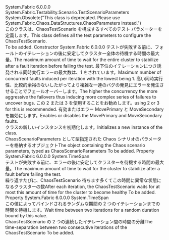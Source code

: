<Type Name="ChaosTestScenarioParameters" FullName="System.Fabric.Testability.Scenario.ChaosTestScenarioParameters">
  <TypeSignature Language="C#" Value="public class ChaosTestScenarioParameters : System.Fabric.Testability.Scenario.TestScenarioParameters" />
  <TypeSignature Language="ILAsm" Value=".class public auto ansi serializable beforefieldinit ChaosTestScenarioParameters extends System.Fabric.Testability.Scenario.TestScenarioParameters" />
  <TypeSignature Language="DocId" Value="T:System.Fabric.Testability.Scenario.ChaosTestScenarioParameters" />
  <TypeSignature Language="VB.NET" Value="Public Class ChaosTestScenarioParameters&#xA;Inherits TestScenarioParameters" />
  <TypeSignature Language="F#" Value="type ChaosTestScenarioParameters = class&#xA;    inherit TestScenarioParameters" />
  <AssemblyInfo>
    <AssemblyName>System.Fabric</AssemblyName>
    <AssemblyVersion>6.0.0.0</AssemblyVersion>
  </AssemblyInfo>
  <Base>
    <BaseTypeName>System.Fabric.Testability.Scenario.TestScenarioParameters</BaseTypeName>
  </Base>
  <Interfaces />
  <Attributes>
    <Attribute>
      <AttributeName>System.Obsolete("This class is deprecated. Please use System.Fabric.Chaos.DataStructures.ChaosParameters instead.")</AttributeName>
    </Attribute>
  </Attributes>
  <Docs>
    <summary>
            <span data-ttu-id="f8f3e-101">このクラスは、ChaosTestScenario を構成するすべてのテスト パラメーターを定義します。</span><span class="sxs-lookup"><span data-stu-id="f8f3e-101">This class defines all the test parameters to configure the ChaosTestScenario.</span></span>
            </summary>
    <remarks>To be added.</remarks>
  </Docs>
  <Members>
    <Member MemberName=".ctor">
      <MemberSignature Language="C#" Value="public ChaosTestScenarioParameters (TimeSpan maxClusterStabilizationTimeout, long maxConcurrentFaults, bool enableMoveReplicaFaults, TimeSpan timeToRun);" />
      <MemberSignature Language="ILAsm" Value=".method public hidebysig specialname rtspecialname instance void .ctor(valuetype System.TimeSpan maxClusterStabilizationTimeout, int64 maxConcurrentFaults, bool enableMoveReplicaFaults, valuetype System.TimeSpan timeToRun) cil managed" />
      <MemberSignature Language="DocId" Value="M:System.Fabric.Testability.Scenario.ChaosTestScenarioParameters.#ctor(System.TimeSpan,System.Int64,System.Boolean,System.TimeSpan)" />
      <MemberSignature Language="VB.NET" Value="Public Sub New (maxClusterStabilizationTimeout As TimeSpan, maxConcurrentFaults As Long, enableMoveReplicaFaults As Boolean, timeToRun As TimeSpan)" />
      <MemberSignature Language="F#" Value="new System.Fabric.Testability.Scenario.ChaosTestScenarioParameters : TimeSpan * int64 * bool * TimeSpan -&gt; System.Fabric.Testability.Scenario.ChaosTestScenarioParameters" Usage="new System.Fabric.Testability.Scenario.ChaosTestScenarioParameters (maxClusterStabilizationTimeout, maxConcurrentFaults, enableMoveReplicaFaults, timeToRun)" />
      <MemberType>Constructor</MemberType>
      <AssemblyInfo>
        <AssemblyName>System.Fabric</AssemblyName>
        <AssemblyVersion>6.0.0.0</AssemblyVersion>
      </AssemblyInfo>
      <Parameters>
        <Parameter Name="maxClusterStabilizationTimeout" Type="System.TimeSpan" />
        <Parameter Name="maxConcurrentFaults" Type="System.Int64" />
        <Parameter Name="enableMoveReplicaFaults" Type="System.Boolean" />
        <Parameter Name="timeToRun" Type="System.TimeSpan" />
      </Parameters>
      <Docs>
        <param name="maxClusterStabilizationTimeout"><span data-ttu-id="f8f3e-102">テストが失敗する前に、フォールトのイテレーションの後に安定してクラスター全体の待機する時間の最大量。</span><span class="sxs-lookup"><span data-stu-id="f8f3e-102">The maximum amount of time to wait for the entire cluster to stabilize after a fault iteration before failing the test.</span></span></param>
        <param name="maxConcurrentFaults"><span data-ttu-id="f8f3e-103">最下位のイテレーションにつき誘発される同時実行エラーの最大数は、1 をされています。</span><span class="sxs-lookup"><span data-stu-id="f8f3e-103">Maximum number of concurrent faults induced per iteration with the lowest being 1.</span></span> <span data-ttu-id="f8f3e-104">高い同時実行性、比較的余裕のないしたがってより複雑な一連のバグの発見にエラーを発生させることでフェールオーバーします。</span><span class="sxs-lookup"><span data-stu-id="f8f3e-104">The higher the concurrency the more aggressive the failovers thus inducing more complex series of failures to uncover bugs.</span></span> <span data-ttu-id="f8f3e-105">この 2 または 3 を使用することをお勧めします。</span><span class="sxs-lookup"><span data-stu-id="f8f3e-105">using 2 or 3 for this is recommended.</span></span></param>
        <param name="enableMoveReplicaFaults"><span data-ttu-id="f8f3e-106">有効またはエラー MovePrimary と MoveSecondary を無効にします。</span><span class="sxs-lookup"><span data-stu-id="f8f3e-106">Enables or disables the MovePrimary and MoveSecondary faults.</span></span></param>
        <param name="timeToRun"></param>
        <summary>
          <para><span data-ttu-id="f8f3e-107"><see cref="T:System.Fabric.Testability.Scenario.ChaosTestScenarioParameters" /> クラスの新しいインスタンスを初期化します。</span><span class="sxs-lookup"><span data-stu-id="f8f3e-107">Initializes a new instance of the <see cref="T:System.Fabric.Testability.Scenario.ChaosTestScenarioParameters" /> class.</span></span></para>
        </summary>
        <returns><span data-ttu-id="f8f3e-108">ChaosScenarioParameters として型指定された Chaos シナリオのパラメーターを格納するオブジェクト</span><span class="sxs-lookup"><span data-stu-id="f8f3e-108">The object containing the Chaos scenario parameters, typed as ChaosScenarioParameters</span></span></returns>
        <remarks>To be added.</remarks>
      </Docs>
    </Member>
    <Member MemberName="MaxClusterStabilizationTimeout">
      <MemberSignature Language="C#" Value="public TimeSpan MaxClusterStabilizationTimeout { get; set; }" />
      <MemberSignature Language="ILAsm" Value=".property instance valuetype System.TimeSpan MaxClusterStabilizationTimeout" />
      <MemberSignature Language="DocId" Value="P:System.Fabric.Testability.Scenario.ChaosTestScenarioParameters.MaxClusterStabilizationTimeout" />
      <MemberSignature Language="VB.NET" Value="Public Property MaxClusterStabilizationTimeout As TimeSpan" />
      <MemberSignature Language="F#" Value="member this.MaxClusterStabilizationTimeout : TimeSpan with get, set" Usage="System.Fabric.Testability.Scenario.ChaosTestScenarioParameters.MaxClusterStabilizationTimeout" />
      <MemberType>Property</MemberType>
      <AssemblyInfo>
        <AssemblyName>System.Fabric</AssemblyName>
        <AssemblyVersion>6.0.0.0</AssemblyVersion>
      </AssemblyInfo>
      <ReturnValue>
        <ReturnType>System.TimeSpan</ReturnType>
      </ReturnValue>
      <Docs>
        <summary>
            <span data-ttu-id="f8f3e-109">テストが失敗する前に、エラーの後に安定してクラスターを待機する時間の最大量。</span><span class="sxs-lookup"><span data-stu-id="f8f3e-109">The maximum amount of time to wait for the cluster to stabilize after a fault before failing the test.</span></span>
            </summary>
        <value>
            <span data-ttu-id="f8f3e-110">繰り返すたびに、ChaosTestScenario 待ちます多くてこの時間に異常な状態になるクラスターの数</span><span class="sxs-lookup"><span data-stu-id="f8f3e-110">After each iteration, the ChaosTestScenario waits for at most this amount of time for the cluster to become healthy</span></span>
            </value>
        <remarks>To be added.</remarks>
      </Docs>
    </Member>
    <Member MemberName="WaitTimeBetweenIterations">
      <MemberSignature Language="C#" Value="public TimeSpan WaitTimeBetweenIterations { get; set; }" />
      <MemberSignature Language="ILAsm" Value=".property instance valuetype System.TimeSpan WaitTimeBetweenIterations" />
      <MemberSignature Language="DocId" Value="P:System.Fabric.Testability.Scenario.ChaosTestScenarioParameters.WaitTimeBetweenIterations" />
      <MemberSignature Language="VB.NET" Value="Public Property WaitTimeBetweenIterations As TimeSpan" />
      <MemberSignature Language="F#" Value="member this.WaitTimeBetweenIterations : TimeSpan with get, set" Usage="System.Fabric.Testability.Scenario.ChaosTestScenarioParameters.WaitTimeBetweenIterations" />
      <MemberType>Property</MemberType>
      <AssemblyInfo>
        <AssemblyName>System.Fabric</AssemblyName>
        <AssemblyVersion>6.0.0.0</AssemblyVersion>
      </AssemblyInfo>
      <ReturnValue>
        <ReturnType>System.TimeSpan</ReturnType>
      </ReturnValue>
      <Docs>
        <summary>
            <span data-ttu-id="f8f3e-111">この値によってバインドされるランダムな期間の 2 つのイテレーションまでの時間を待機します。</span><span class="sxs-lookup"><span data-stu-id="f8f3e-111">Wait time between two iterations for a random duration bound by this value.</span></span>
            </summary>
        <value>
            <span data-ttu-id="f8f3e-112">ChaosTestScenario の 2 つの連続したイテレーション間の時間の分離</span><span class="sxs-lookup"><span data-stu-id="f8f3e-112">The time-separation between two consecutive iterations of the ChaosTestScenario</span></span>
            </value>
        <remarks>To be added.</remarks>
      </Docs>
    </Member>
  </Members>
</Type>